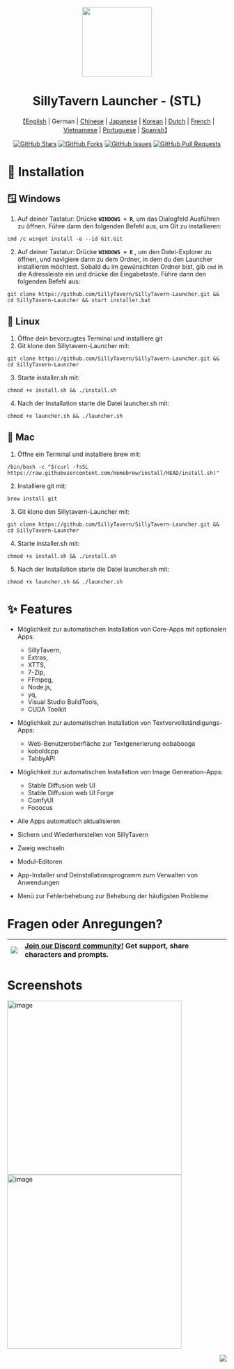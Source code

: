 <a name="readme-top"></a>

<div align="center">

<img height="160" src="st-launcher.ico">

<h1 align="center">SillyTavern Launcher - (STL)</h1>

<p align="center">
    【<a href="README.md">English</a> | German | <a href="README-zh-cn.md">Chinese</a> | <a href="README-ja-jp.md">Japanese</a> | <a href="README-ko-kr.md">Korean</a> | <a href="README-nl-nl.md">Dutch</a> | <a href="README-fr-fr.md">French</a> | <a href="README-vi-vn.md">Vietnamese</a> | <a href="README-pt-pt.md">Portuguese</a> | <a href="README-es-es.md">Spanish</a>】
  
[![GitHub Stars](https://img.shields.io/github/stars/SillyTavern/SillyTavern-Launcher.svg)](https://github.com/SillyTavern/SillyTavern-Launcher/stargazers)
[![GitHub Forks](https://img.shields.io/github/forks/SillyTavern/SillyTavern-Launcher.svg)](https://github.com/SillyTavern/SillyTavern-Launcher/network)
[![GitHub Issues](https://img.shields.io/github/issues/SillyTavern/SillyTavern-Launcher.svg)](https://github.com/SillyTavern/SillyTavern-Launcher/issues)
[![GitHub Pull Requests](https://img.shields.io/github/issues-pr/SillyTavern/SillyTavern-Launcher.svg)](https://github.com/SillyTavern/SillyTavern-Launcher/pulls)
</div>

# 🔧 Installation
## 🪟 Windows
1.  Auf deiner Tastatur: Drücke **`WINDOWS + R`**, um das Dialogfeld Ausführen zu öffnen. Führe dann den folgenden Befehl aus, um Git zu installieren:
```shell
cmd /c winget install -e --id Git.Git
```
2. Auf deiner Tastatur: Drücke **`WINDOWS + E`** , um den Datei-Explorer zu öffnen, und navigiere dann zu dem Ordner, in dem du den Launcher installieren möchtest. Sobald du im gewünschten Ordner bist, gib `cmd` in die Adressleiste ein und drücke die Eingabetaste. Führe dann den folgenden Befehl aus:
```shell
git clone https://github.com/SillyTavern/SillyTavern-Launcher.git && cd SillyTavern-Launcher && start installer.bat
```

## 🐧 Linux
1. Öffne dein bevorzugtes Terminal und installiere git
2. Git klone den Sillytavern-Launcher mit: 
```shell
git clone https://github.com/SillyTavern/SillyTavern-Launcher.git && cd SillyTavern-Launcher
```
3. Starte installer.sh mit: 
```shell
chmod +x install.sh && ./install.sh
```
4. Nach der Installation starte die Datei launcher.sh mit: 
```shell
chmod +x launcher.sh && ./launcher.sh
```

## 🍎 Mac
1. Öffne ein Terminal und installiere brew mit: 
```shell
/bin/bash -c "$(curl -fsSL https://raw.githubusercontent.com/Homebrew/install/HEAD/install.sh)"
```
2. Installiere git mit: 
```shell
brew install git
```
3. Git klone den Sillytavern-Launcher mit: 
```shell
git clone https://github.com/SillyTavern/SillyTavern-Launcher.git && cd SillyTavern-Launcher
```
4. Starte installer.sh mit: 
```shell
chmod +x install.sh && ./install.sh
```
5. Nach der Installation starte die Datei launcher.sh mit: 
```shell
chmod +x launcher.sh && ./launcher.sh
```

# ✨ Features
* Möglichkeit zur automatischen Installation von Core-Apps mit optionalen Apps:
  * SillyTavern,
  * Extras,
  * XTTS,
  * 7-Zip,
  * FFmpeg,
  * Node.js,
  * yq,
  * Visual Studio BuildTools,
  * CUDA Toolkit

* Möglichkeit zur automatischen Installation von Textvervollständigungs-Apps:
  * Web-Benutzeroberfläche zur Textgenerierung oobabooga
  * koboldcpp
  * TabbyAPI

* Möglichkeit zur automatischen Installation von Image Generation-Apps:
  * Stable Diffusion web UI
  * Stable Diffusion web UI Forge
  * ComfyUI
  * Fooocus

* Alle Apps automatisch aktualisieren
* Sichern und Wiederherstellen von SillyTavern
* Zweig wechseln
* Modul-Editoren
* App-Installer und Deinstallationsprogramm zum Verwalten von Anwendungen
* Menü zur Fehlerbehebung zur Behebung der häufigsten Probleme

# Fragen oder Anregungen?

| [![][discord-shield-badge]][discord-link] | [Join our Discord community!](https://discord.gg/sillytavern) Get support, share characters and prompts. |
| :---------------------------------------- | :------------------------------------------------------------------------------------------------------- |

# Screenshots
<img width="400" alt="image" src="https://github.com/user-attachments/assets/b4c69b21-f8ce-4ee8-81c1-78de8204b95e">
<img width="400" alt="image" src="https://github.com/user-attachments/assets/f821a4bb-4e52-47f3-b714-13621dd25991">


<div align="right">

[![][back-to-top]](#readme-top)
    
</div>


<!-- LINK GROUP -->
[back-to-top]: https://img.shields.io/badge/-BACK_TO_TOP-151515?style=flat-square
[discord-link]: https://discord.gg/sillytavern
[discord-shield]: https://img.shields.io/discord/1100685673633153084?color=5865F2&label=discord&labelColor=black&logo=discord&logoColor=white&style=flat-square
[discord-shield-badge]: https://img.shields.io/discord/1100685673633153084?color=5865F2&label=discord&labelColor=black&logo=discord&logoColor=white&style=for-the-badge
